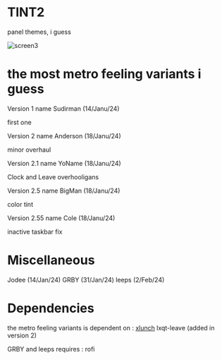 # TINT2 
panel themes, i guess

![screen3](https://github.com/RQD85/tapedots/assets/94619635/597e3427-aedb-4828-b34f-3d24471e2841)

# the most metro feeling variants i guess
Version 1 name Sudirman (14/Janu/24) 

first one

Version 2 name Anderson (18/Janu/24)

minor overhaul

Version 2.1 name YoName (18/Janu/24)

Clock and Leave overhooligans

Version 2.5 name BigMan (18/Janu/24)

color tint

Version 2.55 name Cole (18/Janu/24)

inactive taskbar fix


# Miscellaneous

Jodee (14/Jan/24)
GRBY (31/Jan/24)
leeps (2/Feb/24)

# Dependencies
the metro feeling variants is dependent on :
[xlunch](https://github.com/Tomas-M/xlunch) lxqt-leave (added in version 2)

GRBY and leeps requires : rofi


